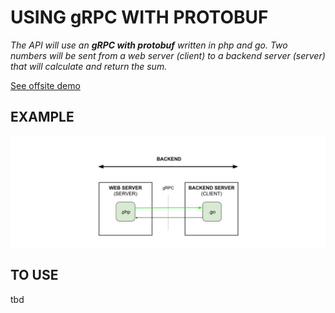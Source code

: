 # USING gRPC WITH PROTOBUF

_The API will use an **gRPC with protobuf**
written in php and go.
Two numbers will be
sent from a web server (client)
to a backend server (server)
that will calculate
and return the sum._
  
[See offsite demo](http://www.jeffdecola.com/my-frontend-and-backend-api-examples/index.php?page=gRPC-with-protobuf-web-server-to-backend-server)

## EXAMPLE

![IMAGE - gRPC-with-protobuf-web-server-to-backend-server - IMAGE](../../../docs/pics/gRPC-with-protobuf-web-server-to-backend-server.jpg)

## TO USE

tbd
